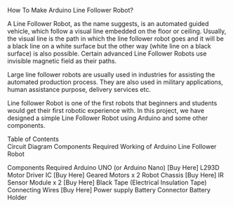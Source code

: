 How To Make Arduino Line Follower Robot?

A Line Follower Robot, as the name suggests, is an automated guided vehicle, which follow a visual line embedded on the floor or ceiling. Usually, the visual line is the path in which the line follower robot goes and it will be a black line on a white surface but the other way (white line on a black surface) is also possible. Certain advanced Line Follower Robots use invisible magnetic field as their paths.


Large line follower robots are usually used in industries for assisting the automated production process. They are also used in military applications, human assistance purpose, delivery services etc.

Line follower Robot is one of the first robots that beginners and students would get their first robotic experience with. In this project, we have designed a simple Line Follower Robot using Arduino and some other components.


Table of Contents	
Circuit Diagram
Components Required
Working of Arduino Line Follower Robot

Components Required
Arduino UNO (or Arduino Nano) [Buy Here]
L293D Motor Driver IC [Buy Here]
Geared Motors x 2 
Robot Chassis [Buy Here]
IR Sensor Module x 2 [Buy Here]
Black Tape (Electrical Insulation Tape)
Connecting Wires [Buy Here]
Power supply 
Battery Connector
Battery Holder



